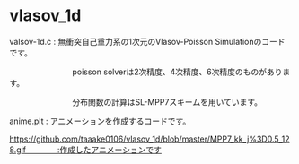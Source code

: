 # vlasov_1d
valsov-1d.c : 無衝突自己重力系の1次元のVlasov-Poisson Simulationのコードです。

　　　　　　　　poisson solverは2次精度、4次精度、6次精度のものがあります。

　　　　　　　　分布関数の計算はSL-MPP7スキームを用いています。


anime.plt : アニメーションを作成するコードです。

https://github.com/taaake0106/vlasov_1d/blob/master/MPP7_kk_j%3D0.5_128.gif　　　　:作成したアニメーションです


